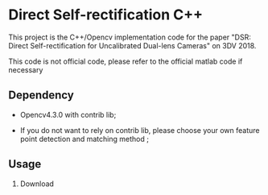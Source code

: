 # Direct Self-rectification C++
This project is the C++/Opencv implementation code for the paper "DSR: Direct Self-rectification for Uncalibrated Dual-lens Cameras" on 3DV 2018. 

This code is not official code, please refer to the official matlab code if necessary

## Dependency
* Opencv4.3.0 with contrib lib;

* If you do not want to rely on  contrib lib, please choose your own feature point detection and matching method ;

## Usage
1. Download 


